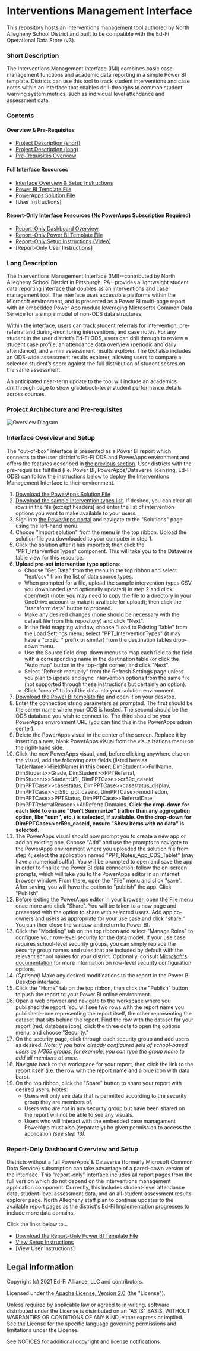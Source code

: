 ﻿# Interventions Management Interface

This repository hosts an interventions management tool authored by North Allegheny School District and built to be compatible with the Ed-Fi Operational Data Store (v3). 

### Short Description
The Interventions Management Interface (IMI) combines basic case management functions and academic data reporting in a simple Power BI template. Districts can use this tool to track student interventions and case notes within an interface that enables drill-throughs to common student warning system metrics, such as individual level attendance and assessment data.

### Contents
#### Overview & Pre-Requisites
- [Project Description (short)](#short-description)
- [Project Description (long)](#long-description)
- [Pre-Requisites Overview](#project-architecture-and-pre-requisites)
#### Full Interface Resources
- [Interface Overview & Setup Instructions](#interface-overview-and-setup)
- [Power BI Template File](https://github.com/shoover-nasd/ed-fi-interventions-management-interface/raw/main/Template%20-%20Interventions%20Management%20Interface.pbit)
- [PowerApps Solution File](https://github.com/shoover-nasd/ed-fi-interventions-management-interface/raw/main/PowerAppSolution%20(Unmanaged).zip)
- [User Instructions]
#### Report-Only Interface Resources (No PowerApps Subscription Required)
- [Report-Only Dashboard Overview](#report-only-dashboard-overview-and-setup)
- [Report-Only Power BI Template File](https://github.com/shoover-nasd/ed-fi-interventions-management-interface/raw/main/PPT%20Interface%20-%20Template%20-%20Parameter%20Updates%20%20(Report%20Only).pbit)
- [Report-Only Setup Instructions (Video)](https://github.com/shoover-nasd/ed-fi-interventions-management-interface/raw/main/Report-Only%20Setup%20Instructions.mp4)
- [Report-Only User Instructions]


### Long Description
The Interventions Management Interface (IMI)--contributed by North Allegheny School District in Pittsburgh, PA--provides a lightweight student data reporting interface that doubles as an interventions and case management tool. The interface uses accessible platforms within the Microsoft environment, and is presented as a Power BI multi-page report with an embedded Power App module leveraging Microsoft’s Common Data Service for a simple model of non-ODS data structures.

Within the interface, users can track student referrals for intervention, pre-referral and during-monitoring interventions, and case notes. For any student in the user district’s Ed-Fi ODS, users can drill through to review a student case profile, an attendance data overview (periodic and daily attendance), and a mini assessment results explorer. The tool also includes an ODS-wide assessment results explorer, allowing users to compare a selected student’s score against the full distribution of student scores on the same assessment.

An anticipated near-term update to the tool will include an academics drillthrough page to show gradebook-level student performance details across courses.

### Project Architecture and Pre-requisites

![Overview Diagram](https://github.com/shoover-nasd/ed-fi-interventions-management-interface/blob/main/Ed-Fi%20Interventions%20Management%20Interface%20Overview.png)

### Interface Overview and Setup
The "out-of-box" interface is presented as a Power BI report which connects to the user district's Ed-Fi ODS and PowerApps environment and offers the features described in [the previous section](#long-description). User districts with the pre-requisites fulfilled (i.e. Power BI, PowerApps/Dataverse licensing, Ed-Fi ODS) can follow the instructions below to deploy the Interventions Management Interface to their environment.

1. [Download the PowerApps Solution File](https://github.com/shoover-nasd/ed-fi-interventions-management-interface/raw/main/PowerAppSolution%20(Unmanaged).zip)
2. [Download the sample intervention types list](https://github.com/shoover-nasd/ed-fi-interventions-management-interface/blob/main/sampleInterventionTypes.csv). If desired, you can clear all rows in the file (except headers) and enter the list of intervention options you want to make available to your users. 
3. Sign into [the PowerApps portal](https://powerapps.microsoft.com/) and navigate to the "Solutions" page using the left-hand menu.
4. Choose "Import solution" from the menu in the top ribbon. Upload the solution file you downloaded to your computer in step 1.
5. Click the solution after it has imported; then click the "PPT_InterventionTypes" component. This will take you to the Dataverse table view for this resource.
6. **Upload pre-set intervention type options**: 
   - Choose "Get Data" from the menu in the top ribbon and select "text/csv" from the list of data source types. 
   - When prompted for a file, upload the sample intervention types CSV you downloaded (and optionally updated) in step 2 and click open/next (note: you may need to copy the file to a directory in your OneDrive account to make it available for upload); then click the "transform data" button to proceed. 
   - Make any desired changes (none should be necessary with the default file from this repository) and click "Next". 
   - In the field mapping window, choose "Load to Existing Table" from the Load Settings menu; select "PPT_InterventionTypes" (it may have a "cr59c_" prefix or similar) from the destination tables drop-down menu. 
   - Use the Source field drop-down menus to map each field to the field with a corresponding name in the destination table (or click the "Auto map" button in the top-right corner) and click "Next". 
   - Select "Refresh manually" from the Refresh Settings page unless you plan to update and sync intervention options from the same file (not supported through these instructions but certainly an option). 
   - Click "create" to load the data into your solution environment.
8. [Download the Power BI template file](https://github.com/shoover-nasd/ed-fi-interventions-management-interface/raw/main/Template%20-%20Interventions%20Management%20Interface.pbit) and open it on your desktop.
9. Enter the connection string parameters as prompted. The first should be the server name where your ODS is hosted. The second should be the ODS database you wish to connect to. The third should be your PowerApps environment URL (you can find this in the PowerApps admin center).
10. Delete the PowerApps visual in the center of the screen. Replace it by inserting a new, blank PowerApps visual from the visualizations menu on the right-hand side.
11. Click the new PowerApps visual, and, before clicking anywhere else on the visual, add the following data fields (listed here as TableName>>FieldName) **in this order**: DimStudent>>FullName, DimStudent>>Grade, DimStudent>>PPTReferral, DimStudent>>StudentUSI, DimPPTCase>>cr59c_caseid, DimPPTCase>>casestatus, DimPPTCase>>casestatus_display, DimPPTCase>>cr59c_ppt_caseid, DimPPTCase>>modifiedon, DimPPTCase>>PPTStatus, DimPPTCase>>ReferralDate, DimPPTReferralReason>>AllReferralDomains. **Click the drop-down for each field to ensure "Don't Summarize" (rather than any aggregation option, like "sum", etc.) is selected, if available. On the drop-down for DimPPTCase>>cr59c_caseid, ensure "Show items with no data" is selected.** 
12. The PowerApps visual should now prompt you to create a new app or add an existing one. Choose "Add" and use the prompts to navigate to the PowerApps environment where you uploaded the solution file from step 4; select the application named "PPT_Notes_App_CDS_Tablet" (may have a numerical suffix). You will be prompted to open and save the app in order to finalize the Power BI data connection; follow the on-screen prompts, which will take you to the PowerApps editor in an internet browser window. From there, open the "File" menu and click "save". After saving, you will have the option to "publish" the app. Click "Publish".
13. Before exiting the PowerApps editor in your browser, open the File menu once more and click "Share". You will be taken to a new page and presented with the option to share with selected users. Add app co-owners and users as appropriate for your use case and click "share." You can then close the window and return to Power BI.
14. Click the "Modeling" tab on the top ribbon and select "Manage Roles" to configure your row-level security for the data model. If your use case requires school-level security groups, you can simply replace the security group names and rules that are included by default with the relevant school names for your district. Optionally, consult [Microsoft's documentation](https://docs.microsoft.com/en-us/power-bi/admin/service-admin-rls) for more information on row-level security configuration options.
15. *(Optional)* Make any desired modifications to the report in the Power BI Desktop interface.
16. Click the "Home" tab on the top ribbon, then click the "Publish" button to push the report to your Power BI online environment.
17. Open a web browser and navigate to the workspace where you published the report. You will see two rows with the report name you published--one representing the report itself, the other representing the dataset that sits behind the report. Find the row with the dataset for your report (red, database icon), click the three dots to open the options menu, and choose "Security."
18. On the security page, click through each security group and add users as desired. *Note: if you have already configured sets of school-based users as M365 groups, for example, you can type the group name to add all members at once.*
19. Navigate back to the workspace for your report, then click the link to the report itself (i.e. the row with the report name and a blue icon with data bars).
20. On the top ribbon, click the "Share" button to share your report with desired users. Notes:
    - Users will only see data that is permitted according to the security group they are members of.
    - Users who are not in any security group but have been shared on the report will not be able to see any visuals.
    - Users who will interact with the embedded case managament PowerApp must also (separately) be given permission to access the application *(see step 13)*.

### Report-Only Dashboard Overview and Setup
Districts without a full PowerApps & Dataverse (formerly Microsoft Common Data Service) subscription can take advantage of a pared-down version of the interface. This "report-only" interface includes all report pages from the full version which do not depend on the interventions management application component. Currently, this includes student-level attendance data, student-level assessment data, and an all-student assessment results explorer page. North Allegheny staff plan to continue updates to the available report pages as the district's Ed-Fi Implementation progresses to include more data domains.

Click the links below to...
- [Download the Report-Only Power BI Template File](https://github.com/shoover-nasd/ed-fi-interventions-management-interface/raw/main/PPT%20Interface%20-%20Template%20-%20Parameter%20Updates%20%20(Report%20Only).pbit)
- [View Setup Instructions](https://github.com/shoover-nasd/ed-fi-interventions-management-interface/raw/main/Report-Only%20Setup%20Instructions.mp4)
- [View User Instructions]

## Legal Information

Copyright (c) 2021 Ed-Fi Alliance, LLC and contributors.

Licensed under the [Apache License, Version 2.0](LICENSE) (the "License").

Unless required by applicable law or agreed to in writing, software distributed
under the License is distributed on an "AS IS" BASIS, WITHOUT WARRANTIES OR
CONDITIONS OF ANY KIND, either express or implied. See the License for the
specific language governing permissions and limitations under the License.

See [NOTICES](NOTICES.md) for additional copyright and license notifications.
